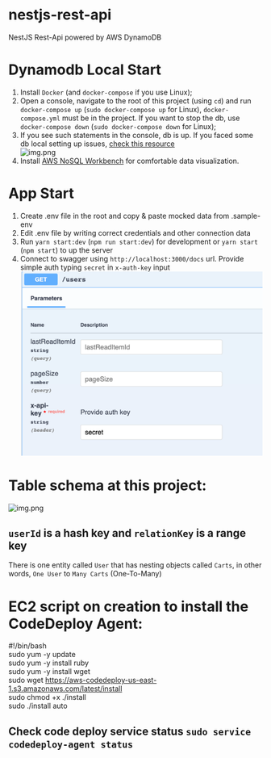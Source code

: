# nestjs-rest-api
NestJS Rest-Api powered by AWS DynamoDB

# Dynamodb Local Start
1. Install `Docker` (and `docker-compose` if you use Linux);
2. Open a console, navigate to the root of this project (using `cd`) and run `docker-compose up` (`sudo docker-compose up` for Linux), 
`docker-compose.yml` must be in the project. If you want to stop the db, use  `docker-compose down` (`sudo docker-compose down` for Linux);
3. If you see such statements in the console, db is up. If you faced some db local setting up issues, <a href="https://docs.aws.amazon.com/amazondynamodb/latest/developerguide/DynamoDBLocal.DownloadingAndRunning.html">check this resource<a/>
<br>![img.png](readme-files/db-up-console-screenshot.png)<br>
4. Install <a href="https://docs.aws.amazon.com/amazondynamodb/latest/developerguide/workbench.settingup.html">AWS NoSQL Workbench</a> for comfortable data visualization. 

# App Start
1. Create .env file in the root and copy & paste mocked data from .sample-env
2. Edit .env file by writing correct credentials and other connection data
3. Run `yarn start:dev` (`npm run start:dev`) for development or `yarn start` (`npm start`) to up the server
4. Connect to swagger using `http://localhost:3000/docs` url. Provide simple auth typing `secret` in `x-auth-key` input 
<br>![img_2.png](readme-files/swagger-auth-sample.png)

# Table schema at this project:

![img.png](readme-files/table-sample.png)

## `userId` is a hash key and `relationKey` is a range key

There is one entity called `User` that has nesting objects called `Carts`, in other words, `One User` to `Many Carts` (One-To-Many)

# EC2 script on creation to install the CodeDeploy Agent:

#!/bin/bash <br>
sudo yum -y update <br>
sudo yum -y install ruby <br>
sudo yum -y install wget <br>
sudo wget https://aws-codedeploy-us-east-1.s3.amazonaws.com/latest/install <br>
sudo chmod +x ./install <br>
sudo ./install auto <br>

## Check code deploy service status `sudo service codedeploy-agent status`
